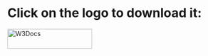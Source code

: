 <!DOCTYPE html>
<html>
  <head>
    <title>Title of the document</title>
  </head>
  <body>
    <h1>Click on the  logo to download it:</h1>
    <p>
      <a href="https://github.com/Bannerzzforyou/Bannerzz-Post/blob/master/BLM%20Antifa%20Power%20Matrix%20Final.pdf" download>
        <img src="/uploads/media/default/0001/01/0710cad7a1017902166203def268a0df2a5fd545.png" alt="W3Docs" width="190" height="45">
      </a>
    </p>
  </body>
</html>
